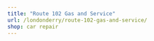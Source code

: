 ```yaml
---
title: "Route 102 Gas and Service"
url: /londonderry/route-102-gas-and-service/
shop: car repair
---
```

